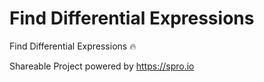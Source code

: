 # Find Differential Expressions

Find Differential Expressions :fire:

Shareable Project powered by <https://spro.io>
